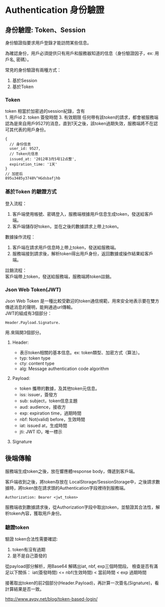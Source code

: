 # Authentication 身份驗證

## 身份驗證: Token、Session
  	
身份驗證指要求用戶登錄才能訪問某些信息。

為確認身份，用戶必須提供只有用戶和服務器知道的信息（身份驗證因子，ex: 用戶名, 密碼）。 

常見的身份驗證有兩種方式：  	  	
1. 基於Session
2. 基於Token
### Token
token 相當於加密過的session紀錄，含有 	
	1. 用戶id
	2. token 簽發時間
	3. 有效期限
任何帶有該token的請求，都會被服務端認為是來自用戶9527的消息，直到1天之後，該token過期失效，服務端將不在認可其代表的用戶身份。  	
```
{
  // 身份信息
  user_id: 9527,
  // Token元信息
  issued_at: '2012年3月5号12点整',
  expiration_time: '1天'
}
// 加密后
895u3485y3748%^HGdsbafjhb	
```	
### 基於Token 的驗證方式
登入流程：  	
1. 客戶端使用帳號、密碼登入，服務端根據用戶信息生成token，發送給客戶端。
2. 客戶端儲存好token，並在之後的數據請求上帶上token。  	

數據操作流程：  	
1. 客戶端在請求用戶信息時上帶上token，發送給服務端。
2. 服務端接到請求後，解析token得出用戶身份，返回數據或操作結果給客戶端。  	

註銷流程：  	  	  	  	
客戶端帶上token，發送給服務端，服務端將token註銷。  	
### Json Web Token(JWT)
Json Web Token 是一種比較受歡迎的token通信規範，用來安全地表示要在雙方傳遞消息的聲明，能夠通過url傳輸。  	  	
JWT的組成有3個部分：
```
Header.Payload.Signature.
```
用.來隔開3個部分。
1. Header:
	- 表示token相關的基本信息。ex: token類型、加密方式（算法）。
	- typ: token type
	- cty: content type
	- alg: Message authentication code algorithm
2. Payload:
   - token 攜帶的數據，及其他token元信息。
   - iss: issuer，簽發方
   - sub: subject，token信息主題
   - aud: audience，接收方
   - exp: expiration time，過期時間
   - nbf: Not(valid) before，生效時間
   - iat: issued at，生成時間
   - jti: JWT ID，唯一標示
	
3. Signature
## 後端傳輸
服務端生成token之後，放在響應體response body，傳遞到客戶端。  	

客戶端收到之後，將token存放在 LocalStorage/SessionStorage中，之後請求數據時，將token放在請求頭的Authentication字段裡待到服務端。  	
```
Authorization: Bearer <jwt_token>
```
服務端收到數據請求後，從Authorization字段中取出token，並驗證其合法性，解析token內容，獲取用戶身份。

### 驗證token

驗證 token合法性需要確認:
1. token有沒有過期
2. 是不是自己簽發的

從payload部分解析，用Base64 解碼出iat, nbf, exp三個時間段。
檢查是否有滿足以下關係：
iat(簽發時間) <= nbf(生效時間) < 當前時間 < exp 過期時間


接著取出token的前2個部分(Header.Payload)，再計算一次簽名(Signature)，看計算結果是否一致。
	
	
http://www.ayqy.net/blog/token-based-login/
